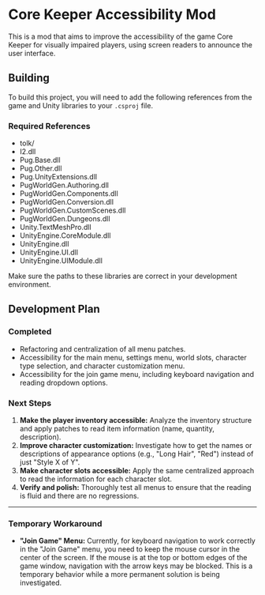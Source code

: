 # Core Keeper Accessibility Mod

This is a mod that aims to improve the accessibility of the game Core Keeper for visually impaired players, using screen readers to announce the user interface.

## Building

To build this project, you will need to add the following references from the game and Unity libraries to your `.csproj` file.

### Required References

*   tolk/
*   I2.dll
*   Pug.Base.dll
*   Pug.Other.dll
*   Pug.UnityExtensions.dll
*   PugWorldGen.Authoring.dll
*   PugWorldGen.Components.dll
*   PugWorldGen.Conversion.dll
*   PugWorldGen.CustomScenes.dll
*   PugWorldGen.Dungeons.dll
*   Unity.TextMeshPro.dll
*   UnityEngine.CoreModule.dll
*   UnityEngine.dll
*   UnityEngine.UI.dll
*   UnityEngine.UIModule.dll

Make sure the paths to these libraries are correct in your development environment.

## Development Plan

### Completed
- Refactoring and centralization of all menu patches.
- Accessibility for the main menu, settings menu, world slots, character type selection, and character customization menu.
- Accessibility for the join game menu, including keyboard navigation and reading dropdown options.

### Next Steps
1.  **Make the player inventory accessible:** Analyze the inventory structure and apply patches to read item information (name, quantity, description).
2.  **Improve character customization:** Investigate how to get the names or descriptions of appearance options (e.g., "Long Hair", "Red") instead of just "Style X of Y".
3.  **Make character slots accessible:** Apply the same centralized approach to read the information for each character slot.
4.  **Verify and polish:** Thoroughly test all menus to ensure that the reading is fluid and there are no regressions.

---
### Temporary Workaround

*   **"Join Game" Menu:** Currently, for keyboard navigation to work correctly in the "Join Game" menu, you need to keep the mouse cursor in the center of the screen. If the mouse is at the top or bottom edges of the game window, navigation with the arrow keys may be blocked. This is a temporary behavior while a more permanent solution is being investigated.
